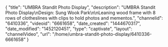 {
    "title": "UMBRA Standit Photo Display",
    "description": "UMBRA Standit Photo Display\nDesign: Sung Wook Park\n\nLeaning wood frame with 8 rows of clotheslines with clips to hold photos and mementos.",
    "channelid": "6410336",
    "videoid": "6661658",
    "date_created": "1444670317",
    "date_modified": "1452120451",
    "type": "captivate",
    "layout": "channelVideo",
    "url": "\/home\/umbra-standit-photo-display\/6410336-6661658"
}
